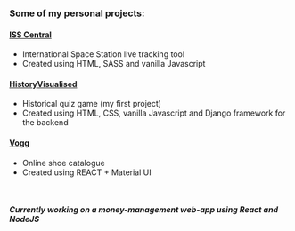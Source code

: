 ### Some of my personal projects:

#### [ISS Central](https://gchib00.github.io/ISSCentral/) 
- International Space Station live tracking tool
- Created using HTML, SASS and vanilla Javascript

#### [HistoryVisualised](https://gchib00.pythonanywhere.com/) 
- Historical quiz game (my first project)
- Created using HTML, CSS, vanilla Javascript and Django framework for the backend

#### [Vogg](https://gchib00.github.io/vogg_eshop/) 
- Online shoe catalogue
- Created using REACT + Material UI

<br>

##### Currently working on a money-management web-app using React and NodeJS
